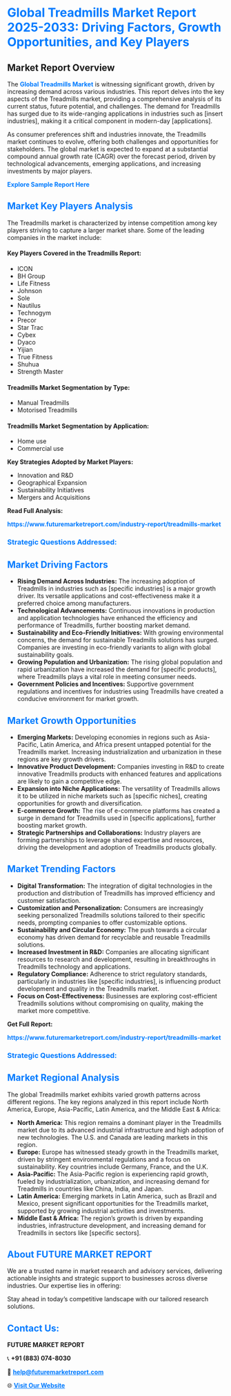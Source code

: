 <h1 style="color: #007BFF;">Global Treadmills Market Report 2025-2033: Driving Factors, Growth Opportunities, and Key Players</h1>

<section id="overview">
<h2>Market Report Overview</h2>
<p>The <a href="https://www.futuremarketreport.com/industry-report/treadmills-market" style="color: #007BFF; text-decoration: none;"><strong>Global Treadmills Market</strong></a> is witnessing significant growth, driven by increasing demand across various industries. This report delves into the key aspects of the Treadmills market, providing a comprehensive analysis of its current status, future potential, and challenges. The demand for Treadmills has surged due to its wide-ranging applications in industries such as [insert industries], making it a critical component in modern-day [applications].</p>
<p>As consumer preferences shift and industries innovate, the Treadmills market continues to evolve, offering both challenges and opportunities for stakeholders. The global market is expected to expand at a substantial compound annual growth rate (CAGR) over the forecast period, driven by technological advancements, emerging applications, and increasing investments by major players.</p>
</section>

<section id="overview">
<p><a href="https://www.futuremarketreport.com/request-sample/reportId=40616" style="color: #007BFF; text-decoration: none;"><strong>Explore Sample Report Here</strong></a></p>
</section>

<section id="key-players">
<h2 style="color: #007BFF;">Market Key Players Analysis</h2>
<p>The Treadmills market is characterized by intense competition among key players striving to capture a larger market share. Some of the leading companies in the market include:</p>
<h4>Key Players Covered in the Treadmills Report:</h4>
<ul><li>ICON</li><li>BH Group</li><li>Life Fitness</li><li>Johnson</li><li>Sole</li><li>Nautilus</li><li>Technogym</li><li>Precor</li><li>Star Trac</li><li>Cybex</li><li>Dyaco</li><li>Yijian</li><li>True Fitness</li><li>Shuhua</li><li>Strength Master</li></ul>
<h4>Treadmills Market Segmentation by Type:</h4>
<ul><li>Manual Treadmills</li><li>Motorised Treadmills</li></ul>

<h4>Treadmills Market Segmentation by Application:</h4>
<ul><li>Home use</li><li>Commercial use</li></ul>
<p><strong>Key Strategies Adopted by Market Players:</strong></p>
<ul>
<li>Innovation and R&D</li>
<li>Geographical Expansion</li>
<li>Sustainability Initiatives</li>
<li>Mergers and Acquisitions</li>
</ul>
</section>

<section>
<p><strong>Read Full Analysis: </strong></p><a href="https://www.futuremarketreport.com/industry-report/treadmills-market" style="color: #007BFF; text-decoration: none;"><strong>https://www.futuremarketreport.com/industry-report/treadmills-market</strong></a>
<h3 style="color: #007BFF;">Strategic Questions Addressed:</h3>
</section>

<section id="driving-factors">
<h2 style="color: #007BFF;">Market Driving Factors</h2>
<ul>
<li><strong>Rising Demand Across Industries:</strong> The increasing adoption of Treadmills in industries such as [specific industries] is a major growth driver. Its versatile applications and cost-effectiveness make it a preferred choice among manufacturers.</li>
<li><strong>Technological Advancements:</strong> Continuous innovations in production and application technologies have enhanced the efficiency and performance of Treadmills, further boosting market demand.</li>
<li><strong>Sustainability and Eco-Friendly Initiatives:</strong> With growing environmental concerns, the demand for sustainable Treadmills solutions has surged. Companies are investing in eco-friendly variants to align with global sustainability goals.</li>
<li><strong>Growing Population and Urbanization:</strong> The rising global population and rapid urbanization have increased the demand for [specific products], where Treadmills plays a vital role in meeting consumer needs.</li>
<li><strong>Government Policies and Incentives:</strong> Supportive government regulations and incentives for industries using Treadmills have created a conducive environment for market growth.</li>
</ul>
</section>

<section id="growth-opportunities">
<h2 style="color: #007BFF;">Market Growth Opportunities</h2>
<ul>
<li><strong>Emerging Markets:</strong> Developing economies in regions such as Asia-Pacific, Latin America, and Africa present untapped potential for the Treadmills market. Increasing industrialization and urbanization in these regions are key growth drivers.</li>
<li><strong>Innovative Product Development:</strong> Companies investing in R&D to create innovative Treadmills products with enhanced features and applications are likely to gain a competitive edge.</li>
<li><strong>Expansion into Niche Applications:</strong> The versatility of Treadmills allows it to be utilized in niche markets such as [specific niches], creating opportunities for growth and diversification.</li>
<li><strong>E-commerce Growth:</strong> The rise of e-commerce platforms has created a surge in demand for Treadmills used in [specific applications], further boosting market growth.</li>
<li><strong>Strategic Partnerships and Collaborations:</strong> Industry players are forming partnerships to leverage shared expertise and resources, driving the development and adoption of Treadmills products globally.</li>
</ul>
</section>

<section id="trending-factors">
<h2 style="color: #007BFF;">Market Trending Factors</h2>
<ul>
<li><strong>Digital Transformation:</strong> The integration of digital technologies in the production and distribution of Treadmills has improved efficiency and customer satisfaction.</li>
<li><strong>Customization and Personalization:</strong> Consumers are increasingly seeking personalized Treadmills solutions tailored to their specific needs, prompting companies to offer customizable options.</li>
<li><strong>Sustainability and Circular Economy:</strong> The push towards a circular economy has driven demand for recyclable and reusable Treadmills solutions.</li>
<li><strong>Increased Investment in R&D:</strong> Companies are allocating significant resources to research and development, resulting in breakthroughs in Treadmills technology and applications.</li>
<li><strong>Regulatory Compliance:</strong> Adherence to strict regulatory standards, particularly in industries like [specific industries], is influencing product development and quality in the Treadmills market.</li>
<li><strong>Focus on Cost-Effectiveness:</strong> Businesses are exploring cost-efficient Treadmills solutions without compromising on quality, making the market more competitive.</li>
</ul>
</section>

<section>
<p><strong>Get Full Report: </strong></p><a href="https://www.futuremarketreport.com/industry-report/treadmills-market" style="color: #007BFF; text-decoration: none;"><strong>https://www.futuremarketreport.com/industry-report/treadmills-market</strong></a>
<h3 style="color: #007BFF;">Strategic Questions Addressed:</h3>
</section>


<section id="regional-analysis">
<h2 style="color: #007BFF;">Market Regional Analysis</h2>
<p>The global Treadmills market exhibits varied growth patterns across different regions. The key regions analyzed in this report include North America, Europe, Asia-Pacific, Latin America, and the Middle East & Africa:</p>
<ul>
<li><strong>North America:</strong> This region remains a dominant player in the Treadmills market due to its advanced industrial infrastructure and high adoption of new technologies. The U.S. and Canada are leading markets in this region.</li>
<li><strong>Europe:</strong> Europe has witnessed steady growth in the Treadmills market, driven by stringent environmental regulations and a focus on sustainability. Key countries include Germany, France, and the U.K.</li>
<li><strong>Asia-Pacific:</strong> The Asia-Pacific region is experiencing rapid growth, fueled by industrialization, urbanization, and increasing demand for Treadmills in countries like China, India, and Japan.</li>
<li><strong>Latin America:</strong> Emerging markets in Latin America, such as Brazil and Mexico, present significant opportunities for the Treadmills market, supported by growing industrial activities and investments.</li>
<li><strong>Middle East & Africa:</strong> The region’s growth is driven by expanding industries, infrastructure development, and increasing demand for Treadmills in sectors like [specific sectors].</li>
</ul>
</section>

<footer>
<h2 style="color: #007BFF;">About FUTURE MARKET REPORT</h2>
<p>We are a trusted name in market research and advisory services, delivering actionable insights and strategic support to businesses across diverse industries. Our expertise lies in offering:</p>

<p>Stay ahead in today’s competitive landscape with our tailored research solutions.</p>

<h2 style="color: #007BFF;">Contact Us:</h2>
<p><strong>FUTURE MARKET REPORT</strong></p>
<p>📞 <strong>+91 (883) 074-8030</strong></p>
<p>📧 <strong><a href="mailto:help@futuremarketreport.com" style="color: #007BFF;">help@futuremarketreport.com</a></strong></p>
<p>🌐 <strong><a href="https://www.futuremarketreport.com/" style="color: #007BFF;">Visit Our Website</a></strong></p>
</footer>